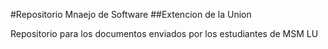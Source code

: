 #Repositorio Mnaejo de Software
##Extencion de la Union

Repositorio para los documentos enviados por los estudiantes de MSM LU
